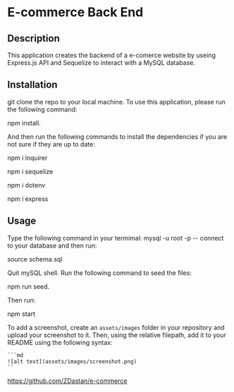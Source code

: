 # E-commerce Back End

## Description
This application creates the backend of a e-comerce website by useing Express.js API and Sequelize to interact with a MySQL database.


## Installation

git clone the repo to your local machine. To use this application, please run the following command:

npm install.

And then run the following commands to install the dependencies if you are not sure if they are up to date:

npm i inquirer

npm i sequelize

npm i dotenv

npm i express



## Usage

Type the following command in your termimal: mysql -u root -p -- connect to your database and then run:

source schema.sql

Quit mySQL shell. Run the following command to seed the files:

npm run seed.

Then run:

npm start


To add a screenshot, create an `assets/images` folder in your repository and upload your screenshot to it. Then, using the relative filepath, add it to your README using the following syntax:

    ```md
    ![alt text](assets/images/screenshot.png)
    ``
    
    
https://github.com/ZDastan/e-commerce


